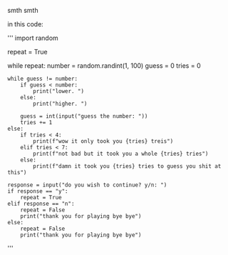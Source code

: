 smth smth

in this code:

'''
import random

repeat = True

while repeat:
    number = random.randint(1, 100)
    guess = 0
    tries = 0

    while guess != number:
        if guess < number:
            print("lower. ")
        else:
            print("higher. ")
        
        guess = int(input("guess the number: "))
        tries += 1
    else:
        if tries < 4:
            print(f"wow it only took you {tries} treis")
        elif tries < 7:
            print(f"not bad but it took you a whole {tries} tries")
        else:
            print(f"damn it took you {tries} tries to guess you shit at this")

    response = input("do you wish to continue? y/n: ")
    if response == "y":
        repeat = True
    elif response == "n":
        repeat = False
        print("thank you for playing bye bye")
    else:
        repeat = False
        print("thank you for playing bye bye")
'''

